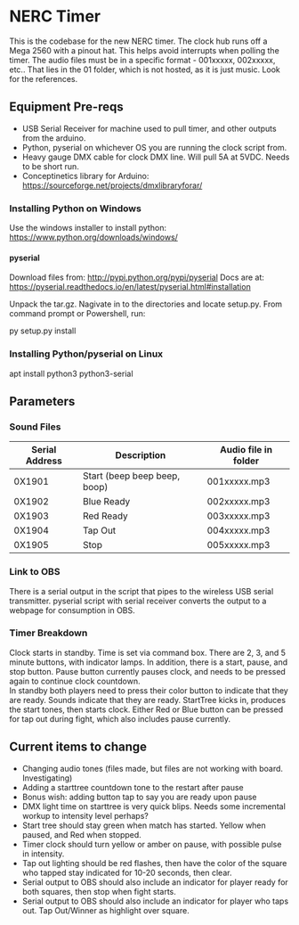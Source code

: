 # NERC Timer #

This is the codebase for the new NERC timer. The clock hub runs off a Mega 2560 with a pinout hat. This helps avoid interrupts when polling the timer.
The audio files must be in a specific format - 001xxxxx, 002xxxxx, etc.. That lies in the 01 folder, which is not hosted, as it is just music. Look for the references.

## Equipment Pre-reqs ##

- USB Serial Receiver for machine used to pull timer, and other outputs from the arduino.
- Python, pyserial on whichever OS you are running the clock script from.
- Heavy gauge DMX cable for clock DMX line. Will pull 5A at 5VDC. Needs to be short run.
- Conceptinetics library for Arduino: https://sourceforge.net/projects/dmxlibraryforar/

### Installing Python on Windows ###

Use the windows installer to install python: https://www.python.org/downloads/windows/

#### pyserial ####

Download files from: http://pypi.python.org/pypi/pyserial
Docs are at: https://pyserial.readthedocs.io/en/latest/pyserial.html#installation

Unpack the tar.gz. Nagivate in to the directories and locate setup.py. From command prompt or Powershell, run:

py setup.py install

### Installing Python/pyserial on Linux ###

apt install python3 python3-serial

## Parameters ##

### Sound Files ###

| Serial Address | Description | Audio file in folder |
|----------------|-------------|----------------------|
| 0X1901 | Start (beep beep beep, boop) | 001xxxxx.mp3
| 0X1902 | Blue Ready | 002xxxxx.mp3
| 0X1903 | Red Ready | 003xxxxx.mp3
| 0X1904 | Tap Out | 004xxxxx.mp3
| 0X1905 | Stop | 005xxxxx.mp3

### Link to OBS ###

There is a serial output in the script that pipes to the wireless USB serial transmitter. pyserial script with serial receiver converts the output to a webpage for consumption in OBS.

### Timer Breakdown ###

Clock starts in standby. Time is set via command box. There are 2, 3, and 5 minute buttons, with indicator lamps.
In addition, there is a start, pause, and stop button. Pause button currently pauses clock, and needs to be pressed again to continue clock countdown.  
In standby both players need to press their color button to indicate that they are ready. Sounds indicate that they are ready.
StartTree kicks in, produces the start tones, then starts clock.
Either Red or Blue button can be pressed for tap out during fight, which also includes pause currently.

## Current items to change ##

- Changing audio tones (files made, but files are not working with board. Investigating)
- Adding a starttree countdown tone to the restart after pause
- Bonus wish: adding button tap to say you are ready upon pause
- DMX light time on starttree is very quick blips. Needs some incremental workup to intensity level perhaps?
- Start tree should stay green when match has started. Yellow when paused, and Red when stopped.
- Timer clock should turn yellow or amber on pause, with possible pulse in intensity.
- Tap out lighting should be red flashes, then have the color of the square who tapped stay indicated for 10-20 seconds, then clear.
- Serial output to OBS should also include an indicator for player ready for both squares, then stop when fight starts.
- Serial output to OBS should also include an indicator for player who taps out. Tap Out/Winner as highlight over square.